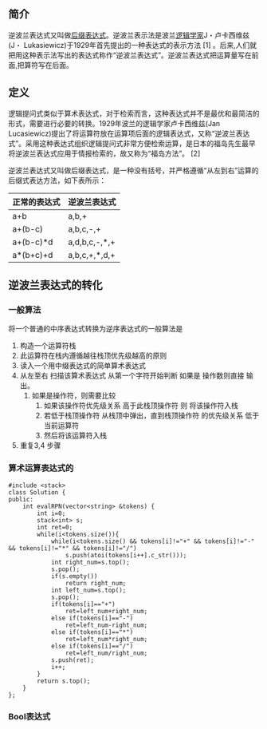 ## 简介

逆波兰表达式又叫做[后缀表达式](https://baike.baidu.com/item/后缀表达式/6160580)。逆波兰表示法是波兰[逻辑学家](https://baike.baidu.com/item/逻辑学家/1240880)J・卢卡西维兹(J・ Lukasiewicz)于1929年首先提出的一种表达式的表示方法 [1] 。后来,人们就把用这种表示法写出的表达式称作“逆波兰表达式”。逆波兰表达式把运算量写在前面,把算符写在后面。



## 定义

逻辑提问式类似于算术表达式，对于检索而言，这种表达式并不是最优和最简洁的形式，需要进行必要的转换。1929年波兰的逻辑学家卢卡西维兹(Jan Lucasiewicz)提出了将运算符放在运算项后面的逻辑表达式，又称“逆波兰表达式”。采用这种表达式组织逻辑提问式非常方便检索运算，是日本的福岛先生最早将逆波兰表达式应用于情报检索的，故又称为“福岛方法”。 [2] 



逆波兰表达式又叫做后缀表达式，是一种没有括号，并严格遵循“从左到右”运算的后缀式表达方法，如下表所示：



| 正常的表达式 | 逆波兰表达式  |
| ------------ | ------------- |
| a+b          | a,b,+         |
| a+(b-c)      | a,b,c,-,+     |
| a+(b-c)*d    | a,d,b,c,-,*,+ |
| a*(b+c)+d    | a,b,c,+,*,d,+ |





## 逆波兰表达式的转化

### 一般算法

将一个普通的中序表达式转换为逆序表达式的一般算法是

1. 构造一个运算符栈
2. 此运算符在栈内遵循越往栈顶优先级越高的原则
3. 读入一个用中缀表达式的简单算术表达式
4. 从左至右 扫描该算术表达式 从第一个字符开始判断 如果是 操作数则直接 输出。
   1. 如果是操作符，则需要比较   
      1. 如果该操作符优先级关系 高于此栈顶操作符 则 将该操作符入栈	
      2. 若低于栈顶操作符 从栈顶中弹出，直到栈顶操作符 的优先级关系 低于当前运算符
      3. 然后将该运算符入栈
5. 重复3,4 步骤

### 算术运算表达式的

```
#include <stack>
class Solution {
public:
    int evalRPN(vector<string> &tokens) {
        int i=0;
        stack<int> s;
        int ret=0;
        while(i<tokens.size()){
            while(i<tokens.size() && tokens[i]!="+" && tokens[i]!="-" && tokens[i]!="*" && tokens[i]!="/")
                s.push(atoi(tokens[i++].c_str()));
            int right_num=s.top();
            s.pop();
            if(s.empty())
                return right_num;
            int left_num=s.top();
            s.pop();
            if(tokens[i]=="+")
                ret=left_num+right_num;
            else if(tokens[i]=="-")
                ret=left_num-right_num;
            else if(tokens[i]=="*")
                ret=left_num*right_num;       
            else if(tokens[i]=="/")
                ret=left_num/right_num;
            s.push(ret);
            i++;
        }
        return s.top();
    }
};
```

### Bool表达式

```

```

